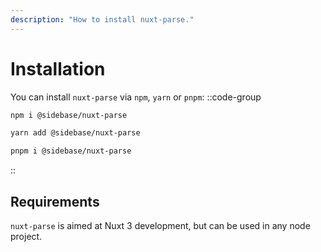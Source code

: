 ```yaml
---
description: "How to install nuxt-parse."
---
```


# Installation

You can install `nuxt-parse` via `npm`, `yarn` or `pnpm`:
::code-group
```bash [npm]
npm i @sidebase/nuxt-parse
```
```bash [yarn]
yarn add @sidebase/nuxt-parse
```
```bash [pnpm]
pnpm i @sidebase/nuxt-parse
```
::

## Requirements

`nuxt-parse` is aimed at Nuxt 3 development, but can be used in any node project.
